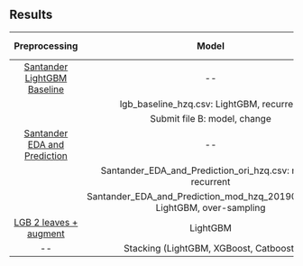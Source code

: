 ## Results
|Preprocessing|Model|Result (metric name)|
|:--:|:--:|:--:|
|[Santander LightGBM Baseline](https://www.kaggle.com/chocozzz/santander-lightgbm-baseline-lb-0-899)|--|0.899(Asserted))|
||lgb_baseline_hzq.csv: LightGBM, recurrent|0.898|
||Submit file B: model, change|score 2|
|[Santander EDA and Prediction](https://www.kaggle.com/gpreda/santander-eda-and-prediction)|--|0.9(Asserted)|
||Santander_EDA_and_Prediction_ori_hzq.csv: model, recurrent|0.9|
||Santander_EDA_and_Prediction_mod_hzq_20190315.csv: LightGBM, over-sampling|0.814|
|[LGB 2 leaves + augment](https://www.kaggle.com/jiweiliu/lgb-2-leaves-augment)|LightGBM|0.901|
|--|Stacking (LightGBM, XGBoost, Catboost)||
